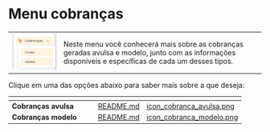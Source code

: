 # Menu cobranças

<!-- Neste menu você conhecerá mais sobre as cobranças geradas avulsa e modelo, junto com as informações disponíveis e específicas de cada um desses tipos:

![](/assets/prints/cobrancas_menu.png) -->

| | |
|-|-|
|![](/assets/prints/cobrancas_menu.png)   |Neste menu você conhecerá mais sobre as cobranças geradas avulsa e modelo, junto com as informações disponíveis e específicas de cada um desses tipos.|

Clique em uma das opções abaixo para saber mais sobre a que deseja:

<table data-view="cards">
    <thead>
        <tr>
            <th></th>
            <th></th>
            <th></th>
            <th data-hidden data-card-target data-type="content-ref"></th>
            <th data-hidden data-card-cover data-type="files"></th>
        </tr>
    </thead>
        <tbody>
            <tr>
                <td>
                    <strong>Cobranças avulsa</strong>
                </td>
                <td></td>
                <td></td>
                <td>
                    <a href="/COBRANCAS/AVULSA/README.md">README.md</a>
                </td>
                <td>
                    <a href="/assets/prints/icon_cobranca_avulsa.png">icon_cobranca_avulsa.png</a>
                </td>
            </tr>
            <tr>
                <td>
                    <strong>Cobranças modelo</strong>
                </td>
                <td></td>
                <td></td>
                <td>
                    <a href="/COBRANCAS/MODELO/README.md">README.md</a>
                </td>
                <td>
                    <a href="/assets/prints/icon_cobranca_modelo.png">icon_cobranca_modelo.png</a>
                </td>
            </tr>
        </tbody>
</table>